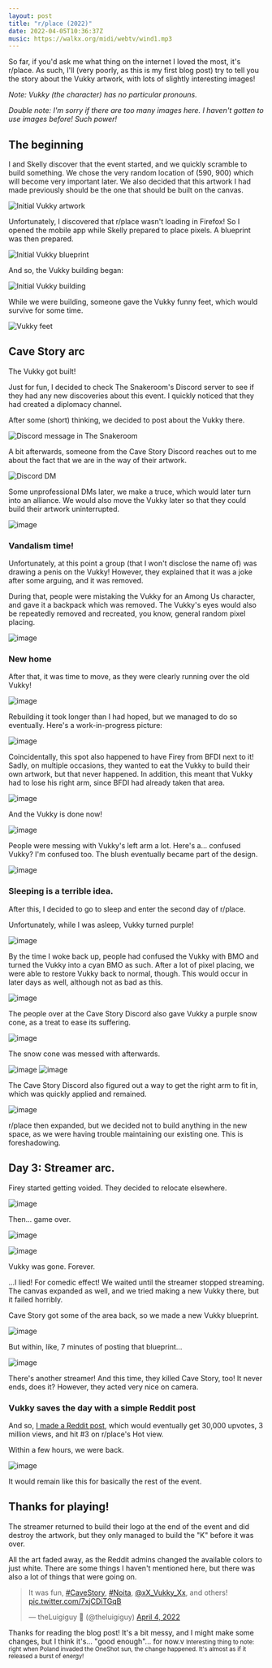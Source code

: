 ```yaml
---
layout: post
title: "r/place (2022)"
date: 2022-04-05T10:36:37Z
music: https://walkx.org/midi/webtv/wind1.mp3
---
```


So far, if you'd ask me what thing on the internet I loved the most, it's r/place. As such, I'll (very poorly, as this is my first blog post) try to tell you the story about the Vukky artwork, with lots of slightly interesting images!

*Note: Vukky (the character) has no particular pronouns.*

*Double note: I'm sorry if there are too many images here. I haven't gotten to use images before! Such power!*

## The beginning
I and Skelly discover that the event started, and we quickly scramble to build something. 
We chose the very random location of (590, 900) which will become very important later.
We also decided that this artwork I had made previously should be the one that should be built on the canvas.

![Initial Vukky artwork](https://i.imgur.com/m6fAW4s.png)

Unfortunately, I discovered that r/place wasn't loading in Firefox! So I opened the mobile app while Skelly prepared to place pixels. A blueprint was then prepared.

![Initial Vukky blueprint](https://i.imgur.com/wOPGkiu.png)

And so, the Vukky building began:

![Initial Vukky building](https://i.imgur.com/RAljm3U.png)

While we were building, someone gave the Vukky funny feet, which would survive for some time.

![Vukky feet](https://i.imgur.com/3zfOMTY.png)

## Cave Story arc

The Vukky got built! 

Just for fun, I decided to check The Snakeroom's Discord server to see if they had any new discoveries about this event. I quickly noticed that they had created a diplomacy channel.

After some (short) thinking, we decided to post about the Vukky there.

![Discord message in The Snakeroom](https://i.imgur.com/2LvdbLH.png)

A bit afterwards, someone from the Cave Story Discord reaches out to me about the fact that we are in the way of their artwork.

![Discord DM](https://i.imgur.com/QjJRx91.png)

Some unprofessional DMs later, we make a truce, which would later turn into an alliance. We would also move the Vukky later so that they could build their artwork uninterrupted. 

![image](https://user-images.githubusercontent.com/46850780/161729996-8f65c21c-f19e-401d-b9b5-629b42f2f37a.png)

### Vandalism time!
Unfortunately, at this point a group (that I won't disclose the name of) was drawing a penis on the Vukky! However, they explained that it was a joke after some arguing, and it was removed.

During that, people were mistaking the Vukky for an Among Us character, and gave it a backpack which was removed. The Vukky's eyes would also be repeatedly removed and recreated, you know, general random pixel placing.

![image](https://user-images.githubusercontent.com/46850780/161729902-d37d7cc0-c34e-4ed7-aeb1-6e21dcc28c6e.png)

### New home
After that, it was time to move, as they were clearly running over the old Vukky!

![image](https://user-images.githubusercontent.com/46850780/161730145-730f919f-b3ff-455a-8c86-ba9e5ebcae63.png)

Rebuilding it took longer than I had hoped, but we managed to do so eventually. Here's a work-in-progress picture:

![image](https://user-images.githubusercontent.com/46850780/161730462-7180716a-f4b8-47bc-9b72-2f677a82bfee.png)

Coincidentally, this spot also happened to have Firey from BFDI next to it! Sadly, on multiple occasions, they wanted to eat the Vukky to build their own artwork, but that never happened. In addition, this meant that Vukky had to lose his right arm, since BFDI had already taken that area.

![image](https://user-images.githubusercontent.com/46850780/161730825-ca6234f6-0bc5-4d32-b10b-e831985311be.png)

And the Vukky is done now!

![image](https://user-images.githubusercontent.com/46850780/161730722-e82c7a85-7829-491c-8051-f84a6504658e.png)

People were messing with Vukky's left arm a lot. Here's a... confused Vukky? I'm confused too. The blush eventually became part of the design.

![image](https://user-images.githubusercontent.com/46850780/161731011-6faf94aa-fd81-4709-85af-8c72da891dad.png)

### Sleeping is a terrible idea.

After this, I decided to go to sleep and enter the second day of r/place.

Unfortunately, while I was asleep, Vukky turned purple!

![image](https://user-images.githubusercontent.com/46850780/161731467-5a05821a-29d0-4044-bae3-5800127e7bea.png)

By the time I woke back up, people had confused the Vukky with BMO and turned the Vukky into a cyan BMO as such. After a lot of pixel placing, we were able to restore Vukky back to normal, though. This would occur in later days as well, although not as bad as this.

![image](https://user-images.githubusercontent.com/46850780/161731656-486ac551-c123-481a-bf0d-a80e93cc9405.png)

The people over at the Cave Story Discord also gave Vukky a purple snow cone, as a treat to ease its suffering.

![image](https://user-images.githubusercontent.com/46850780/161731779-a1305750-8cb6-4c88-ad2b-95c84e641625.png)

The snow cone was messed with afterwards.

![image](https://user-images.githubusercontent.com/46850780/161732383-767107b0-bb63-4fb9-a896-73ecaaa07017.png)
![image](https://user-images.githubusercontent.com/46850780/161732576-f38b08b2-d74e-4dd7-b31f-2497c6103ad6.png)

The Cave Story Discord also figured out a way to get the right arm to fit in, which was quickly applied and remained.

![image](https://user-images.githubusercontent.com/46850780/161732889-40eecb24-9c6e-4571-85be-9f1e961511d1.png)

r/place then expanded, but we decided not to build anything in the new space, as we were having trouble maintaining our existing one. This is foreshadowing.

## Day 3: Streamer arc.

Firey started getting voided. They decided to relocate elsewhere.

![image](https://user-images.githubusercontent.com/46850780/161734221-669be1dd-953f-412d-b899-4586f4e5691f.png)

Then... game over.

![image](https://user-images.githubusercontent.com/46850780/161734357-9934735b-5bce-462e-a729-34e9b075d4e2.png)

![image](https://user-images.githubusercontent.com/46850780/161734435-19b01c61-4e3c-4547-a29e-c9529d07aed7.png)

Vukky was gone. Forever.

...I lied! For comedic effect! We waited until the streamer stopped streaming. The canvas expanded as well, and we tried making a new Vukky there, but it failed horribly.

Cave Story got some of the area back, so we made a new Vukky blueprint.

![image](https://user-images.githubusercontent.com/46850780/161735112-1405cb90-193e-4ed1-8a5b-8ebd93ed3aad.png)

But within, like, 7 minutes of posting that blueprint...

![image](https://user-images.githubusercontent.com/46850780/161735196-5db56870-adcf-4fe3-b562-36959acdc4db.png)

There's another streamer! And this time, they killed Cave Story, too! It never ends, does it? However, they acted very nice on camera.

### Vukky saves the day with a simple Reddit post
And so, [I made a Reddit post](https://www.reddit.com/r/place/comments/tvwboy/streamer_bombs_a_small_community_to_draw_some/), which would eventually get 30,000 upvotes, 3 million views, and hit #3 on r/place's Hot view.

Within a few hours, we were back.

![image](https://user-images.githubusercontent.com/46850780/161735535-2d92290e-f530-4d9e-9aa9-625553d4364f.png)

It would remain like this for basically the rest of the event.

## Thanks for playing!

The streamer returned to build their logo at the end of the event and did destroy the artwork, but they only managed to build the "K" before it was over.

All the art faded away, as the Reddit admins changed the available colors to just white. There are some things I haven't mentioned here, but there was also a lot of things that were going on.

<blockquote class="twitter-tweet" data-lang="en"><p lang="en" dir="ltr">It was fun, <a href="https://twitter.com/hashtag/CaveStory?src=hash&amp;ref_src=twsrc%5Etfw">#CaveStory</a>, <a href="https://twitter.com/hashtag/Noita?src=hash&amp;ref_src=twsrc%5Etfw">#Noita</a>, <a href="https://twitter.com/xX_Vukky_Xx?ref_src=twsrc%5Etfw">@xX_Vukky_Xx</a>, and others! <a href="https://t.co/7xjCDiTGqB">pic.twitter.com/7xjCDiTGqB</a></p>&mdash; theLuigiguy 🐤 (@theluigiguy) <a href="https://twitter.com/theluigiguy/status/1511121023785062405?ref_src=twsrc%5Etfw">April 4, 2022</a></blockquote> <script async src="https://platform.twitter.com/widgets.js" charset="utf-8"></script> 

Thanks for reading the blog post! It's a bit messy, and I might make some changes, but I think it's... "good enough"... for now.v
<small>Interesting thing to note: right when Poland invaded the OneShot sun, the change happened. It's almost as if it released a burst of energy!</small>
